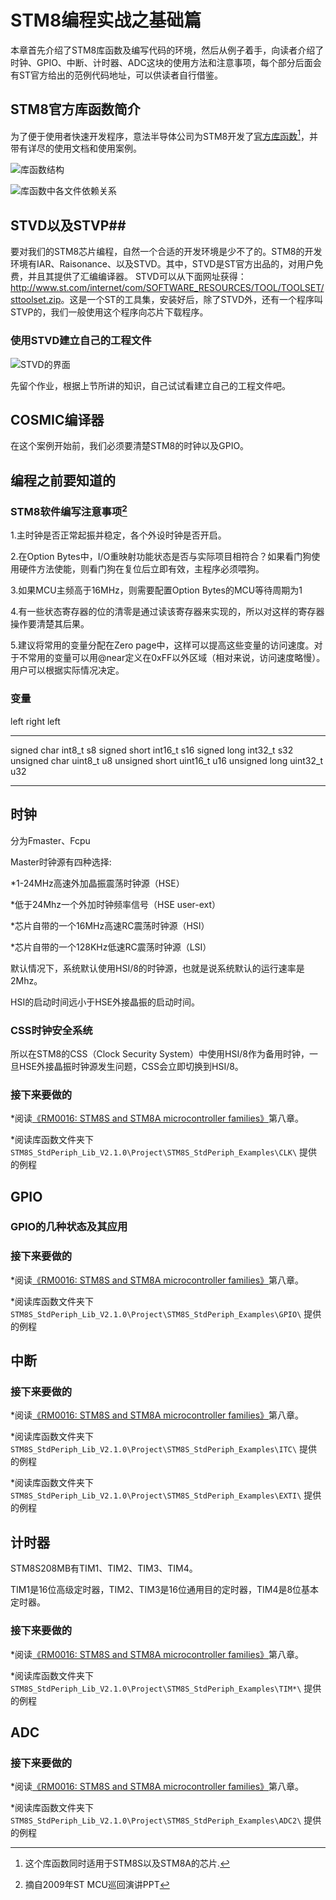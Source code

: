 # STM8编程实战之基础篇 #

本章首先介绍了STM8库函数及编写代码的环境，然后从例子着手，向读者介绍了时钟、GPIO、中断、计时器、ADC这块的使用方法和注意事项，每个部分后面会有ST官方给出的范例代码地址，可以供读者自行借鉴。







## STM8官方库函数简介 ##
为了便于使用者快速开发程序，意法半导体公司为STM8开发了[官方库函数](http://www.st.com/internet/com/SOFTWARE_RESOURCES/SW_COMPONENT/FIRMWARE/stm8_stdperiph_lib.zip)[^21]，并带有详尽的使用文档和使用案例。

[^21]:这个库函数同时适用于STM8S以及STM8A的芯片.

![库函数结构](figures/stm8_lib_architecture.jpg)

![库函数中各文件依赖关系](figures/stm8_lib_relationship.jpg)

## STVD以及STVP##

要对我们的STM8芯片编程，自然一个合适的开发环境是少不了的。STM8的开发环境有IAR、Raisonance、以及STVD。其中，STVD是ST官方出品的，对用户免费，并且其提供了汇编编译器。
STVD可以从下面网址获得：<http://www.st.com/internet/com/SOFTWARE_RESOURCES/TOOL/TOOLSET/sttoolset.zip>。这是一个ST的工具集，安装好后，除了STVD外，还有一个程序叫STVP的，我们一般使用这个程序向芯片下载程序。

### 使用STVD建立自己的工程文件 ###


![STVD的界面](figures/stvd.jpg)

先留个作业，根据上节所讲的知识，自己试试看建立自己的工程文件吧。

## COSMIC编译器 ##

在这个案例开始前，我们必须要清楚STM8的时钟以及GPIO。

## 编程之前要知道的 ##

### STM8软件编写注意事项[^25] ###

[^25]:摘自2009年ST MCU巡回演讲PPT

1.主时钟是否正常起振并稳定，各个外设时钟是否开启。

2.在Option Bytes中，I/O重映射功能状态是否与实际项目相符合？如果看门狗使用硬件方法使能，则看门狗在复位后立即有效，主程序必须喂狗。

3.如果MCU主频高于16MHz，则需要配置Option Bytes的MCU等待周期为1

4.有一些状态寄存器的位的清零是通过读该寄存器来实现的，所以对这样的寄存器操作要清楚其后果。

5.建议将常用的变量分配在Zero page中，这样可以提高这些变量的访问速度。对于不常用的变量可以用@near定义在0xFF以外区域（相对来说，访问速度略慢）。用户可以根据实际情况决定。

### 变量 ###

left                right       left
--------------		--------	--------
signed char         int8_t      s8
signed short        int16_t     s16
signed long         int32_t     s32
unsigned char       uint8_t     u8
unsigned short      uint16_t    u16
unsigned long       uint32_t    u32
--------------		--------	--------





## 时钟 ##



分为Fmaster、Fcpu

Master时钟源有四种选择:

*1-24MHz高速外加晶振震荡时钟源（HSE）

*低于24Mhz一个外加时钟频率信号（HSE user-ext）

*芯片自带的一个16MHz高速RC震荡时钟源（HSI）

*芯片自带的一个128KHz低速RC震荡时钟源（LSI）


默认情况下，系统默认使用HSI/8的时钟源，也就是说系统默认的运行速率是2Mhz。

HSI的启动时间远小于HSE外接晶振的启动时间。

### CSS时钟安全系统 ###
所以在STM8的CSS（Clock Security System）中使用HSI/8作为备用时钟，一旦HSE外接晶振时钟源发生问题，CSS会立即切换到HSI/8。

### 接下来要做的 ###

*阅读[《RM0016: STM8S and STM8A microcontroller families》](http://www.st.com/internet/com/TECHNICAL_RESOURCES/TECHNICAL_LITERATURE/REFERENCE_MANUAL/CD00190271.pdf)第八章。

*阅读库函数文件夹下 `STM8S_StdPeriph_Lib_V2.1.0\Project\STM8S_StdPeriph_Examples\CLK\` 提供的例程

## GPIO ##

### GPIO的几种状态及其应用 ###


### 接下来要做的 ###

*阅读[《RM0016: STM8S and STM8A microcontroller families》](http://www.st.com/internet/com/TECHNICAL_RESOURCES/TECHNICAL_LITERATURE/REFERENCE_MANUAL/CD00190271.pdf)第八章。

*阅读库函数文件夹下 `STM8S_StdPeriph_Lib_V2.1.0\Project\STM8S_StdPeriph_Examples\GPIO\` 提供的例程





## 中断 ##

### 接下来要做的 ###

*阅读[《RM0016: STM8S and STM8A microcontroller families》](http://www.st.com/internet/com/TECHNICAL_RESOURCES/TECHNICAL_LITERATURE/REFERENCE_MANUAL/CD00190271.pdf)第八章。

*阅读库函数文件夹下 `STM8S_StdPeriph_Lib_V2.1.0\Project\STM8S_StdPeriph_Examples\ITC\` 提供的例程

*阅读库函数文件夹下 `STM8S_StdPeriph_Lib_V2.1.0\Project\STM8S_StdPeriph_Examples\EXTI\` 提供的例程




## 计时器 ##

STM8S208MB有TIM1、TIM2、TIM3、TIM4。

TIM1是16位高级定时器，TIM2、TIM3是16位通用目的定时器，TIM4是8位基本定时器。

### 接下来要做的 ###

*阅读[《RM0016: STM8S and STM8A microcontroller families》](http://www.st.com/internet/com/TECHNICAL_RESOURCES/TECHNICAL_LITERATURE/REFERENCE_MANUAL/CD00190271.pdf)第八章。


*阅读库函数文件夹下 `STM8S_StdPeriph_Lib_V2.1.0\Project\STM8S_StdPeriph_Examples\TIM*\` 提供的例程


## ADC ##

### 接下来要做的 ###

*阅读[《RM0016: STM8S and STM8A microcontroller families》](http://www.st.com/internet/com/TECHNICAL_RESOURCES/TECHNICAL_LITERATURE/REFERENCE_MANUAL/CD00190271.pdf)第八章。

*阅读库函数文件夹下 `STM8S_StdPeriph_Lib_V2.1.0\Project\STM8S_StdPeriph_Examples\ADC2\` 提供的例程
